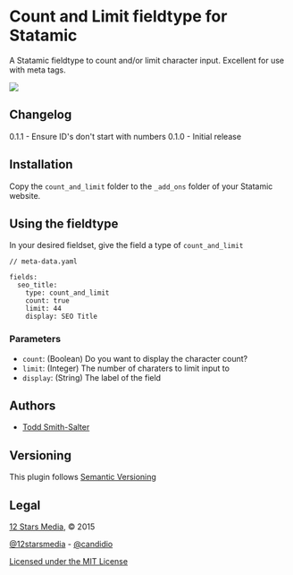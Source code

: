 # Count and Limit fieldtype for Statamic

A Statamic fieldtype to count and/or limit character input. Excellent for use with meta tags.

![](https://dl.dropboxusercontent.com/u/1113046/candidioassets/count_and_limit_screenshot.png)

## Changelog ##

0.1.1 - Ensure ID's don't start with numbers
0.1.0 - Initial release

## Installation ##

Copy the `count_and_limit` folder to the `_add_ons` folder of your Statamic website.

## Using the fieldtype ##

In your desired fieldset, give the field a type of `count_and_limit`

```
// meta-data.yaml

fields:
  seo_title:
    type: count_and_limit
    count: true
    limit: 44
    display: SEO Title
```

### Parameters ###

- `count`: (Boolean) Do you want to display the character count?
- `limit`: (Integer) The number of charaters to limit input to
- `display`: (String) The label of the field

## Authors ##

- [Todd Smith-Salter](http://twitter.com/ToddSmithSalter)

## Versioning ##

This plugin follows [Semantic Versioning](http://semver.org/)

## Legal ##

[12 Stars Media](http://12starsmedia.com), &copy; 2015

[@12starsmedia](http://twitter.com/12starsmedia) - [@candidio](http://twitter.com/candidio)

[Licensed under the MIT License](http://www.opensource.org/licenses/mit-license.php)


